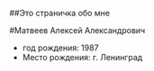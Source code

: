 ##Это страничка обо мне

#Матвеев Алексей Александрович
- год рождения: 1987
- Место рождения: г. Ленинград 
